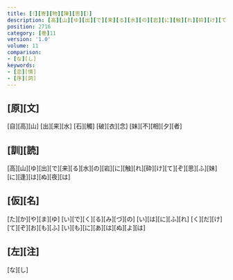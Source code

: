 ```yaml
---
title: [（][寄][物][陳][思][）]
description: [高][山][ゆ][出][で][来][る][水][の][岩][に][触][れ][砕][け][て][ぞ][思][ふ][妹][に][逢][は][ぬ][夜][は]
position: 2716
category: [巻]11
version: '1.0'
volume: 11
comparison:
- [な][し]
keywords:
- [恋][情]
- [序][詞]
---
```


## [原][文]

[自][高][山] [出][来][水] [石][觸] [破][衣][念] [妹][不][相][夕][者]

## [訓][読]

[高][山][ゆ][出][で][来][る][水][の][岩][に][触][れ][砕][け][て][ぞ][思][ふ][妹][に][逢][は][ぬ][夜][は]

## [仮][名]

[た][か][や][ま][ゆ] [い][で][く][る][み][づ][の] [い][は][に][ふ][れ] [く][だ][け][て][ぞ][お][も][ふ] [い][も][に][あ][は][ぬ][よ][は]

## [左][注]

[な][し]
